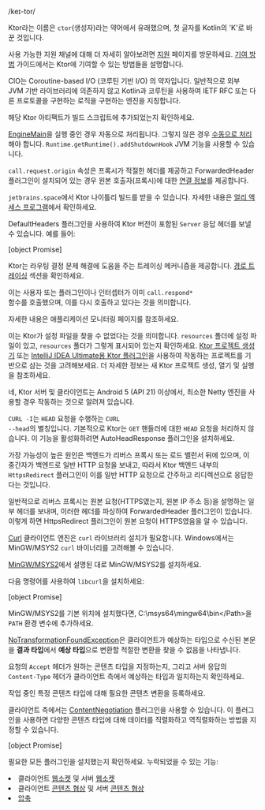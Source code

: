 <topic xsi:noNamespaceSchemaLocation="https://resources.jetbrains.com/writerside/1.0/topic.v2.xsd"
       xmlns:xsi="http://www.w3.org/2001/XMLSchema-instance"
       title="자주 묻는 질문"
       id="FAQ">
    <chapter title="Ktor는 어떻게 발음하나요?" id="pronounce">
        <p>
            <emphasis>/keɪ-tor/</emphasis>
        </p>
    </chapter>
    <chapter title='Ktor라는 이름은 무엇을 의미하나요?' id="name-meaning">
        <p>
            Ktor라는 이름은 <code>ctor</code>(생성자)라는 약어에서 유래했으며, 첫 글자를 Kotlin의 'K'로 바꾼 것입니다.
        </p>
    </chapter>
    <chapter title="질문, 버그 보고, 문의, 기여, 피드백 등은 어떻게 하나요?" id="feedback">
        <p>
            사용 가능한 지원 채널에 대해 더 자세히 알아보려면 <a href="https://ktor.io/support/">지원</a> 페이지를 방문하세요.
            <a href="https://github.com/ktorio/ktor/blob/main/CONTRIBUTING.md">기여 방법</a> 가이드에서는 Ktor에 기여할 수 있는 방법들을 설명합니다.
        </p>
    </chapter>
    <chapter title="CIO는 무엇을 의미하나요?" id="cio">
        <p>
            CIO는
            <emphasis>Coroutine-based I/O (코루틴 기반 I/O)</emphasis>
            의 약자입니다.
            일반적으로 외부 JVM 기반 라이브러리에 의존하지 않고 Kotlin과 코루틴을 사용하여 IETF RFC 또는 다른 프로토콜을 구현하는 로직을 구현하는 엔진을 지칭합니다.
        </p>
    </chapter>
    <chapter title="해결되지 않은 (빨간색) Ktor 임포트를 어떻게 수정하나요?" id="ktor-artifact">
        <p>
            해당 <Links href="/ktor/server-dependencies" summary="기존 Gradle/Maven 프로젝트에 Ktor 서버 종속성을 추가하는 방법을 알아보세요.">Ktor 아티팩트</Links>가 빌드 스크립트에 추가되었는지 확인하세요.
        </p>
    </chapter>
    <chapter
            title="Ktor는 IPC 시그널(예: SIGTERM 또는 SIGINT)을 포착하여 서버 종료를 정상적으로 처리할 수 있는 방법을 제공하나요?"
            id="sigterm">
        <p>
            <a href="#engine-main">EngineMain</a>을 실행 중인 경우 자동으로 처리됩니다.
            그렇지 않은 경우 <a
                href="https://github.com/ktorio/ktor/blob/main/ktor-server/ktor-server-cio/jvmAndNix/src/io/ktor/server/cio/EngineMain.kt#L21">수동으로 처리</a>해야 합니다.
            <code>Runtime.getRuntime().addShutdownHook</code> JVM 기능을 사용할 수 있습니다.
        </p>
    </chapter>
    <chapter title="프록시 뒤에 있는 클라이언트 IP를 어떻게 얻나요?" id="proxy-ip">
        <p>
            <code>call.request.origin</code> 속성은 프록시가 적절한 헤더를 제공하고 <Links href="/ktor/server-forward-headers" summary="필수 종속성: io.ktor:%artifact_name%
        코드 예시:
            %example_name%
        네이티브 서버 지원: ✅">ForwardedHeader</Links> 플러그인이 설치되어 있는 경우 원본 호출자(프록시)에 대한 <a href="#request_information">연결 정보</a>를 제공합니다.
        </p>
    </chapter>
    <chapter title="main 브랜치의 최신 커밋을 어떻게 테스트하나요?" id="bleeding-edge">
        <p>
            <code>jetbrains.space</code>에서 Ktor 나이틀리 빌드를 받을 수 있습니다.
            자세한 내용은 <a href="https://ktor.io/eap/">얼리 액세스 프로그램</a>에서 확인하세요.
        </p>
    </chapter>
    <chapter title="어떤 Ktor 버전을 사용하고 있는지 어떻게 확인할 수 있나요?" id="ktor-version-used">
        <p>
            <Links href="/ktor/server-default-headers" summary="필수 종속성: io.ktor:%artifact_name%
        네이티브 서버 지원: ✅">DefaultHeaders</Links> 플러그인을 사용하여 Ktor 버전이 포함된 <code>Server</code> 응답 헤더를 보낼 수 있습니다. 예를 들어:
        </p>
        [object Promise]
    </chapter>
    <chapter title="내 경로가 실행되지 않습니다. 어떻게 디버그할 수 있나요?" id="route-not-executing">
        <p>
            Ktor는 라우팅 결정 문제 해결에 도움을 주는 트레이싱 메커니즘을 제공합니다.
            <a href="#trace_routes">경로 트레이싱</a> 섹션을 확인하세요.
        </p>
    </chapter>
    <chapter title="'Response has already been sent' 오류를 어떻게 해결하나요?" id="response-already-sent">
        <p>
            이는 사용자 또는 플러그인이나 인터셉터가 이미 <code>call.respond* </code> 함수를 호출했으며, 이를 다시 호출하고 있다는 것을 의미합니다.
        </p>
    </chapter>
    <chapter title="Ktor 이벤트를 어떻게 구독하나요?" id="ktor-events">
        <p>
            자세한 내용은 <Links href="/ktor/server-events" summary="코드 예시:
            %example_name%">애플리케이션 모니터링</Links> 페이지를 참조하세요.
        </p>
    </chapter>
    <chapter title="'No configuration setting found for key ktor' 오류를 어떻게 해결하나요?" id="cannot-find-application-conf">
        <p>
            이는 Ktor가 <Links href="/ktor/server-configuration-file" summary="설정 파일에서 다양한 서버 매개변수를 구성하는 방법을 알아보세요.">설정 파일</Links>을 찾을 수 없었다는 것을 의미합니다.
            <code>resources</code> 폴더에 설정 파일이 있고, <code>resources</code> 폴더가 그렇게 표시되어 있는지 확인하세요.
            <a href="https://start.ktor.io/">Ktor 프로젝트 생성기</a> 또는
            <a href="https://plugins.jetbrains.com/plugin/16008-ktor">IntelliJ IDEA Ultimate용 Ktor 플러그인</a>을 사용하여 작동하는 프로젝트를 기반으로 삼는 것을 고려해보세요. 더 자세한 정보는 <Links href="/ktor/server-create-a-new-project" summary="Ktor로 서버 애플리케이션을 열고, 실행하고, 테스트하는 방법을 알아보세요.">새 Ktor 프로젝트 생성, 열기 및 실행</Links>을 참조하세요.
        </p>
    </chapter>
    <chapter title="Android에서 Ktor를 사용할 수 있나요?" id="android-support">
        <p>
            네, Ktor 서버 및 클라이언트는 Android 5 (API 21) 이상에서, 최소한 Netty 엔진을 사용할 경우 작동하는 것으로 알려져 있습니다.
        </p>
    </chapter>
    <chapter title="'CURL -I'가 '404 Not Found'를 반환하는 이유는 무엇인가요?" id="curl-head-not-found">
        <p>
            <code>CURL -I</code>는 <code>HEAD</code> 요청을 수행하는 <code>CURL --head</code>의 별칭입니다.
            기본적으로 Ktor는 <code>GET</code> 핸들러에 대한 <code>HEAD</code> 요청을 처리하지 않습니다.
            이 기능을 활성화하려면 <Links href="/ktor/server-autoheadresponse" summary="%plugin_name%은 GET이 정의된 모든 경로에 대해 HEAD 요청에 자동으로 응답하는 기능을 제공합니다.">AutoHeadResponse</Links> 플러그인을 설치하세요.
        </p>
    </chapter>
    <chapter title="'HttpsRedirect' 플러그인 사용 시 무한 리디렉션을 어떻게 해결하나요?" id="infinite-redirect">
        <p>
            가장 가능성이 높은 원인은 백엔드가 리버스 프록시 또는 로드 밸런서 뒤에 있으며, 이 중간자가 백엔드로 일반 HTTP 요청을 보내고, 따라서 Ktor 백엔드 내부의 <code>HttpsRedirect</code> 플러그인이 이를 일반 HTTP 요청으로 간주하고 리디렉션으로 응답한다는 것입니다.
        </p>
        <p>
            일반적으로 리버스 프록시는 원본 요청(HTTPS였는지, 원본 IP 주소 등)을 설명하는 일부 헤더를 보내며, 이러한 헤더를 파싱하여 <Links href="/ktor/server-forward-headers" summary="필수 종속성: io.ktor:%artifact_name%
        코드 예시:
            %example_name%
        네이티브 서버 지원: ✅">ForwardedHeader</Links> 플러그인이 있습니다. 이렇게 하면 <Links href="/ktor/server-https-redirect" summary="필수 종속성: io.ktor:%artifact_name%
        코드 예시:
            %example_name%
        네이티브 서버 지원: ✅">HttpsRedirect</Links> 플러그인이 원본 요청이 HTTPS였음을 알 수 있습니다.
        </p>
    </chapter>
    <chapter title="Kotlin/Native에서 해당 엔진을 사용하기 위해 Windows에 'curl'을 어떻게 설치하나요?" id="native-curl">
        <p>
            <a href="#curl">Curl</a> 클라이언트 엔진은 <code>curl</code> 라이브러리 설치가 필요합니다.
            Windows에서는 MinGW/MSYS2 <code>curl</code> 바이너리를 고려해볼 수 있습니다.
        </p>
        <procedure>
            <step>
                <p>
                    <a href="https://www.msys2.org/">MinGW/MSYS2</a>에서 설명된 대로 MinGW/MSYS2를 설치하세요.
                </p>
            </step>
            <step>
                <p>
                    다음 명령어를 사용하여 <code>libcurl</code>을 설치하세요:
                </p>
                [object Promise]
            </step>
            <step>
                <p>
                    MinGW/MSYS2를 기본 위치에 설치했다면,
                    <Path>C:\msys64\mingw64\bin\</Path>을
                    <code>PATH</code> 환경 변수에 추가하세요.
                </p>
            </step>
        </procedure>
    </chapter>
    <chapter title="'NoTransformationFoundException' 오류를 어떻게 해결하나요?" id="no-transformation-found-exception">
        <p>
            <a href="https://api.ktor.io/ktor-client/ktor-client-core/io.ktor.client.call/-no-transformation-found-exception/index.html">NoTransformationFoundException</a>은 클라이언트가 예상하는 타입으로 <emphasis>수신된 본문</emphasis>을 <b>결과 타입</b>에서 <b>예상 타입</b>으로 변환할 적절한 변환을 찾을 수 없음을 나타냅니다.
        </p>
        <procedure>
            <step>
                <p>
                    요청의 <code>Accept</code> 헤더가 원하는 콘텐츠 타입을 지정하는지, 그리고 서버 응답의 <code>Content-Type</code> 헤더가 클라이언트 측에서 예상하는 타입과 일치하는지 확인하세요.
                </p>
            </step>
            <step>
                <p>
                    작업 중인 특정 콘텐츠 타입에 대해 필요한 콘텐츠 변환을 등록하세요.
                </p>
                <p>
                    클라이언트 측에서는 <a href="https://ktor.io/docs/serialization-client.html">ContentNegotiation</a> 플러그인을 사용할 수 있습니다.
                    이 플러그인을 사용하면 다양한 콘텐츠 타입에 대해 데이터를 직렬화하고 역직렬화하는 방법을 지정할 수 있습니다.
                </p>
                [object Promise]
            </step>
            <step>
                <p>
                    필요한 모든 플러그인을 설치했는지 확인하세요. 누락되었을 수 있는 기능:
                </p>
                <list type="bullet">
                    <li>클라이언트 <a href="https://ktor.io/docs/websocket-client.html">웹소켓</a> 및
                        서버 <a href="https://ktor.io/docs/websocket.html">웹소켓</a></li>
                    <li>클라이언트 <a href="https://ktor.io/docs/serialization-client.html">콘텐츠 협상</a> 및
                        서버 <a href="https://ktor.io/docs/serialization.html">콘텐츠 협상</a></li>
                    <li><a href="https://ktor.io/docs/compression.html">압축</a></li>
                </list>
            </step>
        </procedure>
    </chapter>
</topic>